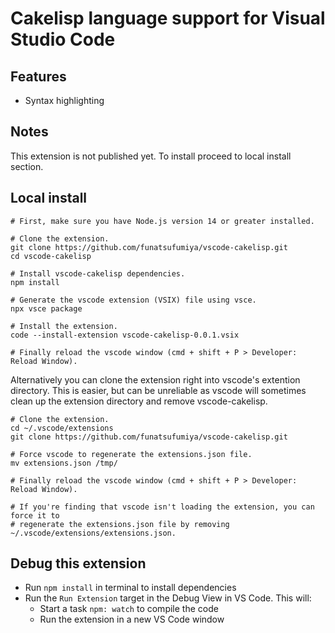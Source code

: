 # Cakelisp language support for Visual Studio Code

## Features

- Syntax highlighting

## Notes

This extension is not published yet. To install proceed to local install section.

## Local install
```
# First, make sure you have Node.js version 14 or greater installed. 

# Clone the extension.
git clone https://github.com/funatsufumiya/vscode-cakelisp.git
cd vscode-cakelisp

# Install vscode-cakelisp dependencies.
npm install

# Generate the vscode extension (VSIX) file using vsce. 
npx vsce package

# Install the extension.
code --install-extension vscode-cakelisp-0.0.1.vsix

# Finally reload the vscode window (cmd + shift + P > Developer: Reload Window).
```

Alternatively you can clone the extension right into vscode's extention directory. This is easier, but can be unreliable as vscode will sometimes clean up the extension directory and remove vscode-cakelisp.
```
# Clone the extension.
cd ~/.vscode/extensions
git clone https://github.com/funatsufumiya/vscode-cakelisp.git

# Force vscode to regenerate the extensions.json file.
mv extensions.json /tmp/ 

# Finally reload the vscode window (cmd + shift + P > Developer: Reload Window).

# If you're finding that vscode isn't loading the extension, you can force it to
# regenerate the extensions.json file by removing ~/.vscode/extensions/extensions.json.
```


## Debug this extension

- Run `npm install` in terminal to install dependencies
- Run the `Run Extension` target in the Debug View in VS Code. This will:
	- Start a task `npm: watch` to compile the code
	- Run the extension in a new VS Code window
